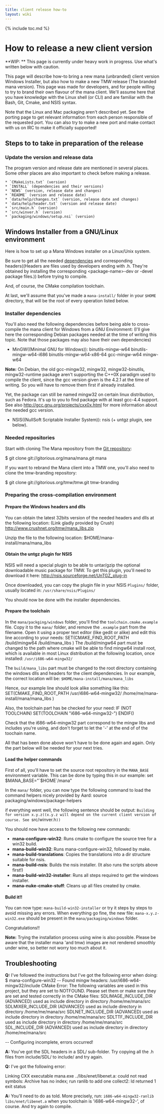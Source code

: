 ```yaml
---
title: client release how-to
layout: wiki
---
```

{% include toc.md %}
#  How to release a new client version

**WIP: ** This page is currently under heavy work in progress. Use what's written below with caution.

This page will describe how-to bring a new mana (unbranded) client version Windows Installer, but also how to make a new TMW release (The branded mana version).
This page was made for developers, and for people willing to try to brand their own flavour of the mana client. We'll assume here that
you have knowledge with the Linux shell (or CLI) and are familiar with the Bash, Git, Cmake, and NSIS syntax.

Note that the Linux and Mac packaging aren't described yet.
See the porting page to get relevant information from each person responsible of the requested port. You can also try to make a new port and make contact with us
on IRC to make it officially supported!

##  Steps to to take in preparation of the release

###  Update the version and release data

The program version and release date are mentioned in several places. Some other places are also important to check before making a release.

    * `CMakeLists.txt` (version)
    * `INSTALL` (dependencies and their versions)
    * `NEWS` (version, release date and changes)
    * `README` (version and release date)
    * `data/help/changes.txt` (version, release date and changes)
    * `data/help/header.txt` (version and release date)
    * `src/main.h` (version)
    * `src/winver.h` (version)
    * `packaging/windows/setup.nsi` (version)


##  Windows Installer from a GNU/Linux environment
Here is how to set up a Mana Windows installer on a Linux/Unix system.

Be sure to get all the needed [dependencies](dependencies.html) and corresponding headers((Headers are files used by developers ending with .h. They're obtained by installing the corresponding &lt;package-name&gt;-dev or -devel package files.)) before trying to compile.

And, of course, the CMake compilation toolchain.

At last, we'll assume that you've made a `mana-install/` folder in your `$HOME` directory, that will be the root of every operation listed below.

###  Installer dependencies

You'll also need the following dependencies before being able to cross-compile the mana client for Windows from a GNU Environment:
(I'll give here the corresponding Debian packages needed at the time of writing this topic. Note that those packages may also have their own dependencies)

- MinGW((Minimal GNU for Windows)): binutils-mingw-w64 binutils-mingw-w64-i686 binutils-mingw-w64-x86-64 gcc-mingw-w64 mingw-w64

**Note:** On Debian, the old gcc-mingw32, mingw32, mingw32-binutils, mingw32-runtime package aren't supporting the C++0X paradigm used to compile the client, since the gcc version given is the 4.2.1 at the time of writing. So you will have to remove them first if already installed.

Yet, the package can still be named mingw32 on certain linux distribution, such as Fedora. It's up to you to find package with at least gcc-4.4 support.
See also http://gcc.gnu.org/projects/cxx0x.html for more information about the needed gcc version.


- NSIS((NullSoft Scriptable Installer System)): nsis (+ untgz plugin, see below).


###  Needed repositories

Start with cloning The Mana repository from the [Git repository](git_repository.html):

  $ git clone git://gitorious.org/mana/mana.git mana

If you want to rebrand the Mana client into a TMW one, you'll also need to clone the tmw-branding repository:

  $ git clone git://gitorious.org/tmw/tmw.git tmw-branding

###  Preparing the cross-compilation environment

####  Prepare the Windows headers and dlls

You can obtain the latest 32bits version of the needed headers and dlls at the following location:
(Link gladly provided by Crush)
http://www.crushnet.org/tmw/mana_libs.zip

Unzip the file to the following location:
  $HOME/mana-install/mana/mana_libs

####  Obtain the untgz plugin for NSIS

NSIS will need a special plugin to be able to untar/gzip the optional downloadable music package for TMW.
To get this plugin, you'll need to download it here:
  http://nsis.sourceforge.net/UnTGZ_plug-in

Once downloaded, you can copy the plugin file in your NSIS `Plugins/` folder, usually located in: `/usr/share/nsis/Plugins/`

You should now be done with the installer dependencies.

####  Prepare the toolchain

In the `mana/packging/windows` folder, you'll find the `toolchain.cmake.example` file. Copy it to the `mana/` folder, and remove the `.example` part from the filename.
Open it using a proper text editor (like gedit or alike) and edit this line according to your needs:
  SET(CMAKE_FIND_ROOT_PATH  /build/mingw64 /build/mana_libs )
The /build/mingw64 part must be changed to the path where cmake will be able to find mingw64 install root, which is available in most Linux distribution at the following location, once installed: `/usr/i686-w64-mingw32/`

The `build/mana_libs` part must be changed to the root directory containing the windows dlls and headers for the client dependencies. In our example, the correct location will be: `$HOME/mana-install/mana/mana_libs`

Hence, our example line should look alike something like this:
  SET(CMAKE_FIND_ROOT_PATH  /usr/i686-w64-mingw32/ /home/me/mana-install/mana/mana_libs )

Also, the toolchain part has be checked for your need:
  IF (NOT TOOLCHAIN)
      SET(TOOLCHAIN "i686-w64-mingw32-")
  ENDIF()

Check that the i686-w64-mingw32 part correspond to the mingw libs and includes you're using, and don't forget to let the '-' at the end of of the toochain name.


All that has been done above won't have to be done again and again. Only the part below will be needed for your next tries.

####  Load the helper commands

First of all, you'll have to set the source root repository in the `MANA_BASE` environment variable. This can be done by typing this in our example:
  set $MANA_BASE="`$HOME`/mana"

In the `mana/` folder, you can now type the following command to load the command helpers nicely provided by Aard:
  source packaging/windows/package-helpers

if everything went well, the following sentence should be output:
`Building for version x.y.z((x.y.z will depend on the current client version of course. See `src/winver.h`))`

You should now have access to the following new commands:
 * **mana-configure-win32**: Runs cmake to configure the source tree for a win32 build.
 * **mana-build-win32**: Runs mana-configure-win32, followed by make.
 * **mana-build-translations**: Copies the translations into a dir structure suitable for nsis.
 * **mana-build-nsis**: Builds the nsis installer. (It also runs the scripts above first!)
 * **mana-build-win32-installer**: Runs all steps required to get the windows installer.
 * **mana-nuke-cmake-stuff**: Cleans up all files created by cmake.

####  Build it!!

You can now type: `mana-build-win32-installer` or try it steps by steps to avoid missing any errors. When everything go fine, the new file: `mana-x.y.z-win32.exe` should be present in the `mana/packaging/windows` folder.

Congratulations!!

**Note:** Trying the installation process using wine is also possible. Please be aware that the installer mana 'and tmw) images are not rendered smoothly under wine, so better not worry too much about it.

##  Troubleshooting


**Q:** I've followed the instructions but I've got the following error when doing:
  $ mana-configure-win32
  -- Found mingw headers: /usr/i686-w64-mingw32/include
  CMake Error: The following variables are used in this project, but they are set to NOTFOUND.
  Please set them or make sure they are set and tested correctly in the CMake files:
  SDLIMAGE_INCLUDE_DIR (ADVANCED)
     used as include directory in directory /home/me/mana/src
  SDLMIXER_INCLUDE_DIR (ADVANCED)
     used as include directory in directory /home/me/mana/src
  SDLNET_INCLUDE_DIR (ADVANCED)
     used as include directory in directory /home/me/mana/src
  SDLTTF_INCLUDE_DIR
     used as include directory in directory /home/me/mana/src
  SDL_INCLUDE_DIR (ADVANCED)
     used as include directory in directory /home/me/mana/src

  -- Configuring incomplete, errors occurred!

**A:** You've got the SDL headers in a SDL/ sub-folder. Try copying all the .h files from include/SDL/ to include/
and try again.

**Q:** I've got the following error:

  Linking CXX executable mana.exe
  ../libs/enet/libenet.a: could not read symbols: Archive has no index; run ranlib to add one
  collect2: ld returned 1 exit status

**A:** You'll need to do as told. More precisely, run: `i686-w64-mingw32-ranlib libs/enet/libenet.a`
when you toolchain is 'i686-w64-mingw32-', of course.
And try again to compile.
